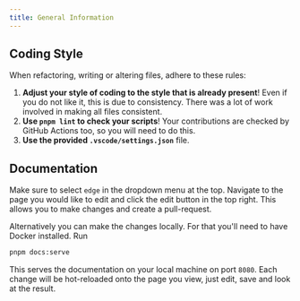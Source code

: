 ```yaml
---
title: General Information
---
```


## Coding Style

When refactoring, writing or altering files, adhere to these rules:

1. **Adjust your style of coding to the style that is already present**! Even if you do not like it, this is due to consistency. There was a lot of work involved in making all files consistent.
2. **Use `pnpm lint` to check your scripts**! Your contributions are checked by GitHub Actions too, so you will need to do this.
3. **Use the provided `.vscode/settings.json`** file.

## Documentation

Make sure to select `edge` in the dropdown menu at the top. Navigate to the page you would like to edit and click the edit button in the top right. This allows you to make changes and create a pull-request.

Alternatively you can make the changes locally. For that you'll need to have Docker installed. Run

```sh
pnpm docs:serve
```

This serves the documentation on your local machine on port `8080`. Each change will be hot-reloaded onto the page you view, just edit, save and look at the result.
